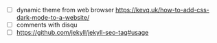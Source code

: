 - [ ] dynamic theme from web browser
      https://kevq.uk/how-to-add-css-dark-mode-to-a-website/
- [ ] comments with disqu
- [ ] https://github.com/jekyll/jekyll-seo-tag#usage
